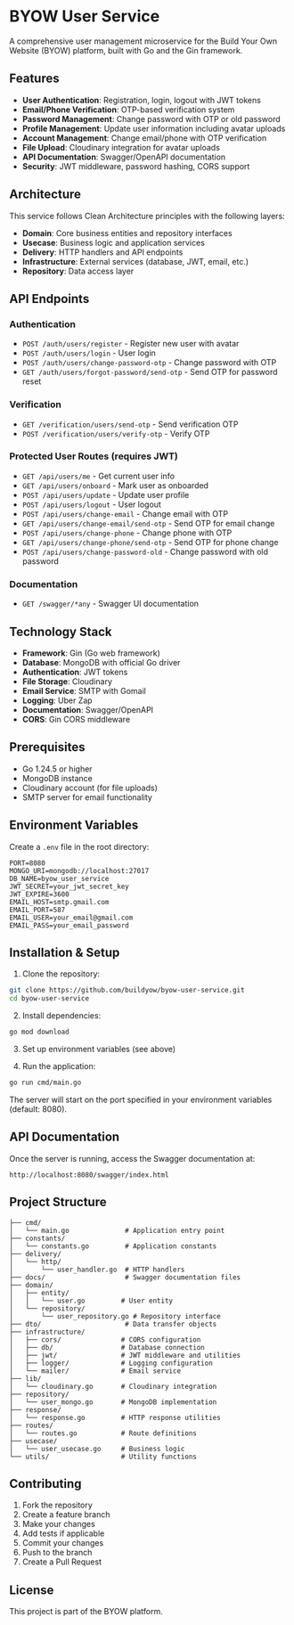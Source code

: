 # BYOW User Service

A comprehensive user management microservice for the Build Your Own Website (BYOW) platform, built with Go and the Gin framework.

## Features

- **User Authentication**: Registration, login, logout with JWT tokens
- **Email/Phone Verification**: OTP-based verification system
- **Password Management**: Change password with OTP or old password
- **Profile Management**: Update user information including avatar uploads
- **Account Management**: Change email/phone with OTP verification
- **File Upload**: Cloudinary integration for avatar uploads
- **API Documentation**: Swagger/OpenAPI documentation
- **Security**: JWT middleware, password hashing, CORS support

## Architecture

This service follows Clean Architecture principles with the following layers:

- **Domain**: Core business entities and repository interfaces
- **Usecase**: Business logic and application services
- **Delivery**: HTTP handlers and API endpoints
- **Infrastructure**: External services (database, JWT, email, etc.)
- **Repository**: Data access layer

## API Endpoints

### Authentication
- `POST /auth/users/register` - Register new user with avatar
- `POST /auth/users/login` - User login
- `POST /auth/users/change-password-otp` - Change password with OTP
- `GET /auth/users/forgot-password/send-otp` - Send OTP for password reset

### Verification
- `GET /verification/users/send-otp` - Send verification OTP
- `POST /verification/users/verify-otp` - Verify OTP

### Protected User Routes (requires JWT)
- `GET /api/users/me` - Get current user info
- `GET /api/users/onboard` - Mark user as onboarded
- `POST /api/users/update` - Update user profile
- `POST /api/users/logout` - User logout
- `POST /api/users/change-email` - Change email with OTP
- `GET /api/users/change-email/send-otp` - Send OTP for email change
- `POST /api/users/change-phone` - Change phone with OTP
- `GET /api/users/change-phone/send-otp` - Send OTP for phone change
- `POST /api/users/change-password-old` - Change password with old password

### Documentation
- `GET /swagger/*any` - Swagger UI documentation

## Technology Stack

- **Framework**: Gin (Go web framework)
- **Database**: MongoDB with official Go driver
- **Authentication**: JWT tokens
- **File Storage**: Cloudinary
- **Email Service**: SMTP with Gomail
- **Logging**: Uber Zap
- **Documentation**: Swagger/OpenAPI
- **CORS**: Gin CORS middleware

## Prerequisites

- Go 1.24.5 or higher
- MongoDB instance
- Cloudinary account (for file uploads)
- SMTP server for email functionality

## Environment Variables

Create a `.env` file in the root directory:

```env
PORT=8080
MONGO_URI=mongodb://localhost:27017
DB_NAME=byow_user_service
JWT_SECRET=your_jwt_secret_key
JWT_EXPIRE=3600
EMAIL_HOST=smtp.gmail.com
EMAIL_PORT=587
EMAIL_USER=your_email@gmail.com
EMAIL_PASS=your_email_password
```

## Installation & Setup

1. Clone the repository:
```bash
git clone https://github.com/buildyow/byow-user-service.git
cd byow-user-service
```

2. Install dependencies:
```bash
go mod download
```

3. Set up environment variables (see above)

4. Run the application:
```bash
go run cmd/main.go
```

The server will start on the port specified in your environment variables (default: 8080).

## API Documentation

Once the server is running, access the Swagger documentation at:
```
http://localhost:8080/swagger/index.html
```

## Project Structure

```
├── cmd/
│   └── main.go              # Application entry point
├── constants/
│   └── constants.go         # Application constants
├── delivery/
│   └── http/
│       └── user_handler.go  # HTTP handlers
├── docs/                    # Swagger documentation files
├── domain/
│   ├── entity/
│   │   └── user.go         # User entity
│   └── repository/
│       └── user_repository.go # Repository interface
├── dto/                     # Data transfer objects
├── infrastructure/
│   ├── cors/               # CORS configuration
│   ├── db/                 # Database connection
│   ├── jwt/                # JWT middleware and utilities
│   ├── logger/             # Logging configuration
│   └── mailer/             # Email service
├── lib/
│   └── cloudinary.go       # Cloudinary integration
├── repository/
│   └── user_mongo.go       # MongoDB implementation
├── response/
│   └── response.go         # HTTP response utilities
├── routes/
│   └── routes.go           # Route definitions
├── usecase/
│   └── user_usecase.go     # Business logic
└── utils/                  # Utility functions
```

## Contributing

1. Fork the repository
2. Create a feature branch
3. Make your changes
4. Add tests if applicable
5. Commit your changes
6. Push to the branch
7. Create a Pull Request

## License

This project is part of the BYOW platform.